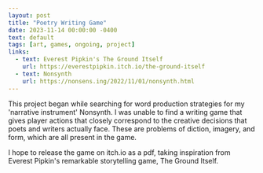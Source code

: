 ```yaml
---
layout: post
title: "Poetry Writing Game"
date: 2023-11-14 00:00:00 -0400
text: default
tags: [art, games, ongoing, project]
links:
  - text: Everest Pipkin's The Ground Itself
    url: https://everestpipkin.itch.io/the-ground-itself
  - text: Nonsynth
    url: https://nonsens.ing/2022/11/01/nonsynth.html
---
```

This project began while searching for word production strategies for my 'narrative instrument' Nonsynth. I was unable to find a writing game that gives player actions that closely correspond to the creative decisions that poets and writers actually face. These are problems of diction, imagery, and form, which are all present in the game.

I hope to release the game on itch.io as a pdf, taking inspiration from Everest Pipkin's remarkable storytelling game, The Ground Itself. 